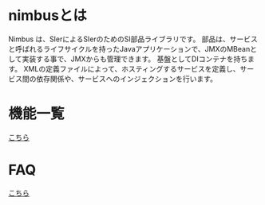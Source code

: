 # nimbusとは

Nimbus は、SIerによるSIerのためのSI部品ライブラリです。
部品は、サービスと呼ばれるライフサイクルを持ったJavaアプリケーションで、JMXのMBeanとして実装する事で、JMXからも管理できます。
基盤としてDIコンテナを持ちます。 XMLの定義ファイルによって、ホスティングするサービスを定義し、サービス間の依存関係や、サービスへのインジェクションを行います。

# 機能一覧

[こちら](https://osdn.net/projects/nimbus/wiki/FunctionList "機能一覧")

# FAQ

[こちら](https://osdn.net/projects/nimbus/wiki/FAQ "FAQ")

